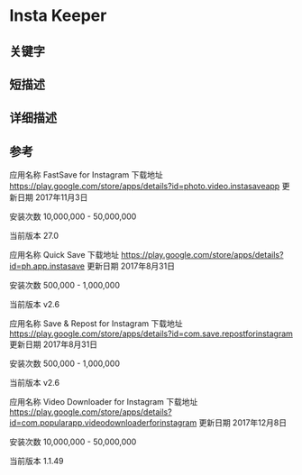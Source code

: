 # Insta Keeper

## 关键字

## 短描述

## 详细描述

## 参考

应用名称
FastSave for Instagram
下载地址
https://play.google.com/store/apps/details?id=photo.video.instasaveapp
更新日期
2017年11月3日
 
安装次数
10,000,000 - 50,000,000
 
当前版本
27.0


应用名称
Quick Save
下载地址
https://play.google.com/store/apps/details?id=ph.app.instasave
更新日期
2017年8月31日
 
安装次数
500,000 - 1,000,000
 
当前版本
v2.6


应用名称
Save & Repost for Instagram
下载地址
https://play.google.com/store/apps/details?id=com.save.repostforinstagram
更新日期
2017年8月31日
 
安装次数
500,000 - 1,000,000
 
当前版本
v2.6


应用名称
Video Downloader for Instagram
下载地址
https://play.google.com/store/apps/details?id=com.popularapp.videodownloaderforinstagram
更新日期
2017年12月8日
 
安装次数
10,000,000 - 50,000,000
 
当前版本
1.1.49